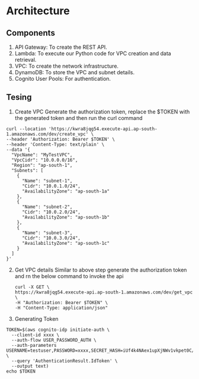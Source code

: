 # Architecture
## Components
1. API Gateway: To create the REST API.
2. Lambda: To execute our Python code for VPC creation and data retrieval.
3. VPC: To create the network infrastructure.
4. DynamoDB: To store the VPC and subnet details.
5. Cognito User Pools: For authentication.
## Tesing
1. Create VPC
   Generate the authorization token, replace the $TOKEN with the generated token and then run the curl command
```
curl --location 'https://kwra8jqg54.execute-api.ap-south-1.amazonaws.com/dev/create_vpc' \
--header 'Authorization: Bearer $TOKEN' \
--header 'Content-Type: text/plain' \
--data '{
  "VpcName": "MyTestVPC",
  "VpcCidr": "10.0.0.0/16",
  "Region": "ap-south-1",
  "Subnets": [
    {
      "Name": "subnet-1",
      "Cidr": "10.0.1.0/24",
      "AvailabilityZone": "ap-south-1a"
    },
    {
      "Name": "subnet-2",
      "Cidr": "10.0.2.0/24",
      "AvailabilityZone": "ap-south-1b"
    },
    {
      "Name": "subnet-3",
      "Cidr": "10.0.3.0/24",
      "AvailabilityZone": "ap-south-1c"
    }
  ]
}'
```
2. Get VPC details
   Similar to above step generate the authorization token and rn the below command to invoke the api
   ```
   curl -X GET \
   https://kwra8jqg54.execute-api.ap-south-1.amazonaws.com/dev/get_vpc \
   -H "Authorization: Bearer $TOKEN" \
   -H "Content-Type: application/json"
   ```
3. Generating Token
```
TOKEN=$(aws cognito-idp initiate-auth \
  --client-id xxxx \
  --auth-flow USER_PASSWORD_AUTH \
  --auth-parameters USERNAME=testuser,PASSWORD=xxxx,SECRET_HASH=iUf4k4NAex1upXjNWv1vkpet0C/0sF74FYc8tzoXlk8= \
  --query 'AuthenticationResult.IdToken' \
  --output text)
echo $TOKEN  
```

   
